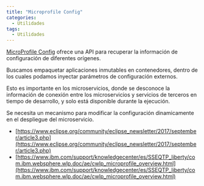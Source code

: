 ```yaml
---
title: "Microprofile Config"
categories:
  - Utilidades
tags:
  - Utilidades
---
```


[MicroProfile Config](https://github.com/eclipse/microprofile-config) ofrece una API para recuperar la información de configuración de diferentes orígenes.

Buscamos empaquetar aplicaciones inmutables en contenedores, dentro de los cuales podamos inyectar parámetros de configuración externos.

Esto es importante en los microservicios, donde se desconoce la información de conexión entre los microservicios y servicios de terceros en tiempo de desarrollo, y solo está disponible durante la ejecución.

 Se necesita un mecanismo para modificar la configuración dinamicamente en el despliegue del microservicio.

- [https://www.eclipse.org/community/eclipse_newsletter/2017/september/article3.php](https://www.eclipse.org/community/eclipse_newsletter/2017/september/article3.php)
- [https://www.ibm.com/support/knowledgecenter/es/SSEQTP_liberty/com.ibm.websphere.wlp.doc/ae/cwlp_microprofile_overview.html](https://www.ibm.com/support/knowledgecenter/es/SSEQTP_liberty/com.ibm.websphere.wlp.doc/ae/cwlp_microprofile_overview.html)